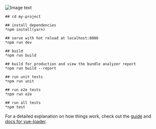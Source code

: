 ![Image text](https://github.com/zl940722/)

```
## cd my-project

## install dependencies
*npm install(yarn)

## serve with hot reload at localhost:8080
*npm run dev

## build
*npm run build

## build for production and view the bundle analyzer report
*npm run build --report

## run unit tests
*npm run unit

## run e2e tests
*npm run e2e

## run all tests
*npm test
```

For a detailed explanation on how things work, check out the [guide](http://vuejs-templates.github.io/webpack/) and [docs for vue-loader](http://vuejs.github.io/vue-loader).
